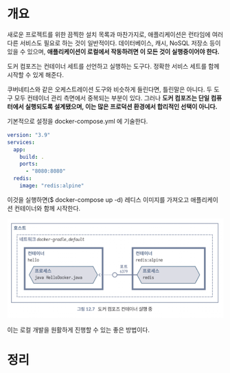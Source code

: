 <!-- Date: 2025-01-29 -->
<!-- Update Date: 2025-01-29 -->
<!-- File ID: 731d1f84-09a0-471a-84c4-68d17329bf5a -->
<!-- Author: Seoyeon Jang -->

# 개요
새로운 프로젝트를 위한 끔찍한 설치 목록과 마찬가지로, 애플리케이션은 런타임에 여러 다른 서비스도 필요로 하는 것이 일반적이다. 데이터베이스, 캐시, NoSQL 저장소 등이 있을 수 있으며, **애플리케이션이 로컬에서 작동하려면 이 모든 것이 실행중이어야 한다.**

도커 컴포즈는 컨테이너 세트를 선언하고 실행하는 도구다. 정확한 서비스 세트를 함께 시작할 수 있게 해준다. 

쿠버네티스와 같은 오케스트레이션 도구와 비슷하게 들린다면, 틀린말은 아니다. 두 도구 모두 컨테이너 관리 측면에서 중복되는 부분이 있다. 그러나 **도커 컴포즈는 단일 컴퓨터에서 실행되도록 설계됐으며, 이는 많은 프로덕션 환경에서 합리적인 선택이 아니다.**

기본적으로 설정을 docker-compose.yml 에 기술한다.

```yaml
version: "3.9"
services:
  app:
    build: .
    ports:
      - "8080:8080"
  redis:
    image: "redis:alpine"
```
이것을 실행하면($ docker-compose up -d) 레디스 이미지를 가져오고 애플리케이션 컨테이너와 함께 시작한다.

![](.12.3.5_도커_컴포즈를_사용한_로컬_개발_images/f6c49d05.png)

이는 로컬 개발을 원활하게 진행할 수 있는 좋은 방법이다.

# 정리


